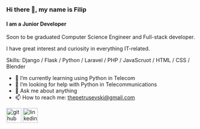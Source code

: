 ### Hi there 👋, my name is Filip
#### I am a Junior Developer
Soon to be graduated Computer Science Engineer and Full-stack developer.

I have great interest and curiosity in everything IT-related.

Skills: Django / Flask / Python / Laravel / PHP / JavaScruot / HTML / CSS / Blender 

- 🌱 I’m currently learning using Python in Telecom 
- 🤔 I’m looking for help with Python in Telecommunications 
- 💬 Ask me about anything 
- 📫 How to reach me: thepetrusevski@gmail.com 


[<img src='https://cdn.jsdelivr.net/npm/simple-icons@3.0.1/icons/github.svg' alt='github' height='40'>](https://github.com/https://github.com/FilipHub)  [<img src='https://cdn.jsdelivr.net/npm/simple-icons@3.0.1/icons/linkedin.svg' alt='linkedin' height='40'>](https://www.linkedin.com/in/https://www.linkedin.com/in/filip-petrushevski-//)  

